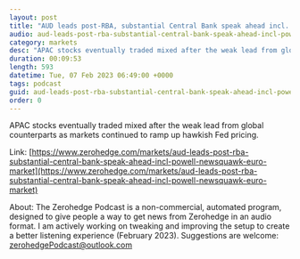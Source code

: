 ```yaml
---
layout: post
title: "AUD leads post-RBA, substantial Central Bank speak ahead incl. Powell - Newsquawk Euro Market Open"
audio: aud-leads-post-rba-substantial-central-bank-speak-ahead-incl-powell-newsquawk-euro-market-0
category: markets
desc: "APAC stocks eventually traded mixed after the weak lead from global counterparts as markets continued to ramp up hawkish Fed pricing."
duration: 00:09:53
length: 593
datetime: Tue, 07 Feb 2023 06:49:00 +0000
tags: podcast
guid: aud-leads-post-rba-substantial-central-bank-speak-ahead-incl-powell-newsquawk-euro-market-0
order: 0
---
```

APAC stocks eventually traded mixed after the weak lead from global counterparts as markets continued to ramp up hawkish Fed pricing.

Link: [https://www.zerohedge.com/markets/aud-leads-post-rba-substantial-central-bank-speak-ahead-incl-powell-newsquawk-euro-market](https://www.zerohedge.com/markets/aud-leads-post-rba-substantial-central-bank-speak-ahead-incl-powell-newsquawk-euro-market)

About: The Zerohedge Podcast is a non-commercial, automated program, designed to give people a way to get news from Zerohedge in an audio format.  I am actively working on tweaking and improving the setup to create a better listening experience (February 2023).  Suggestions are welcome: [zerohedgePodcast@outlook.com](mailto:zerohedgePodcast@outlook.com)